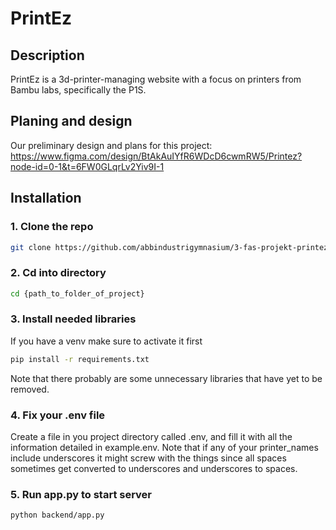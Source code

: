 # PrintEz
## Description
PrintEz is a 3d-printer-managing website with a focus on printers from Bambu labs, specifically the P1S.


## Planing and design
Our preliminary design and plans for this project: https://www.figma.com/design/BtAkAuIYfR6WDcD6cwmRW5/Printez?node-id=0-1&t=6FW0GLqrLv2Yiv9I-1

## Installation
### 1. Clone the repo
```bash
git clone https://github.com/abbindustrigymnasium/3-fas-projekt-printez.git {path_to_folder_of_project}
```
### 2. Cd into directory
```bash
cd {path_to_folder_of_project}
```
### 3. Install needed libraries
If you have a venv make sure to activate it first
```bash
pip install -r requirements.txt
```
Note that there probably are some unnecessary libraries that have yet to be removed.
### 4. Fix your .env file
Create a file in you project directory called .env, and fill it with all the information detailed in example.env.
Note that if any of your printer_names include underscores it might screw with the things since all spaces sometimes get converted to underscores and underscores to spaces.

### 5. Run app.py to start server
```bash
python backend/app.py
```
